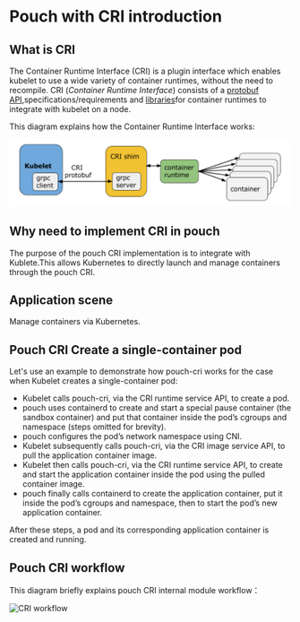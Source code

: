 # Pouch with CRI introduction

## What is CRI

The Container Runtime Interface (CRI) is a plugin interface which enables kubelet to use a wide variety of container runtimes, without the need to recompile. 
CRI (_Container Runtime Interface_) consists of a [protobuf API](https://github.com/kubernetes/kubernetes/blob/master/pkg/kubelet/apis/cri/runtime/v1alpha2/api.proto),specifications/requirements and [libraries](https://git.k8s.io/kubernetes/pkg/kubelet/server/streaming)for container runtimes to integrate with kubelet on a node.

This diagram explains how the Container Runtime Interface works:

![CRI works](../static_files/pouch_cri_works.png)

## Why need to implement CRI in pouch

The purpose of the pouch CRI implementation is to integrate with Kublete.This allows Kubernetes to directly launch and manage containers through the pouch CRI.

## Application scene

Manage containers via Kubernetes.

## Pouch CRI Create a single-container pod

Let's use an example to demonstrate how pouch-cri works for the case when Kubelet creates a single-container pod:

* Kubelet calls pouch-cri, via the CRI runtime service API, to create a pod.
* pouch uses containerd to create and start a special pause container (the sandbox container) and put that container inside the pod’s cgroups and namespace (steps omitted for brevity).
* pouch configures the pod’s network namespace using CNI.
* Kubelet subsequently calls pouch-cri, via the CRI image service API, to pull the application container image.
* Kubelet then calls pouch-cri, via the CRI runtime service API, to create and start the application container inside the pod using the pulled container image.
* pouch finally calls containerd to create the application container, put it inside the pod’s cgroups and namespace, then to start the pod’s new application container.

After these steps, a pod and its corresponding application container is created and running.

## Pouch CRI workflow

This diagram briefly explains pouch CRI internal module workflow：

![CRI workflow](../static_files/pouch_whith_cri_work_flow.png)
